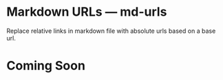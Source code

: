 # Markdown URLs &mdash; md-urls

Replace relative links in markdown file with absolute urls based on a base url.

# Coming Soon
